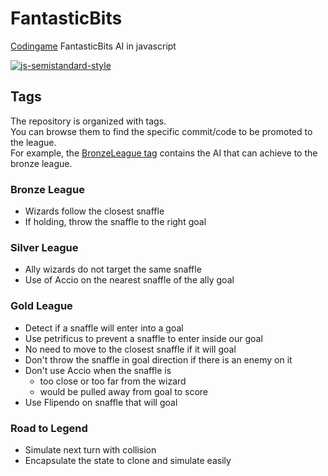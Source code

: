 # FantasticBits
[Codingame](https://www.codingame.com) FantasticBits AI in javascript

[![js-semistandard-style](https://img.shields.io/badge/code%20style-semistandard-brightgreen.svg?style=flat-square)](https://github.com/Flet/semistandard)


## Tags
The repository is organized with tags.  
You can browse them to find the specific commit/code to be promoted to the league.  
For example, the [BronzeLeague tag](https://github.com/Coac/FantasticBits/tree/BronzeLeague) contains the AI that can achieve to the bronze league.

### Bronze League
- Wizards follow the closest snaffle
- If holding, throw the snaffle to the right goal

### Silver League
- Ally wizards do not target the same snaffle
- Use of Accio on the nearest snaffle of the ally goal

### Gold League
- Detect if a snaffle will enter into a goal
- Use petrificus to prevent a snaffle to enter inside our goal
- No need to move to the closest snaffle if it will goal
- Don't throw the snaffle in goal direction if there is an enemy on it
- Don't use Accio when the snaffle is
  - too close or too far from the wizard
  - would be pulled away from goal to score
- Use Flipendo on snaffle that will goal

### Road to Legend
- Simulate next turn with collision
- Encapsulate the state to clone and simulate easily
